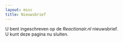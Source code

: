 ```yaml
---
layout: misc
title: Nieuwsbrief
---
```


U bent ingeschreven op de *Reactionair.nl* nieuwsbrief.<br>
U kunt deze pagina nu sluiten.
